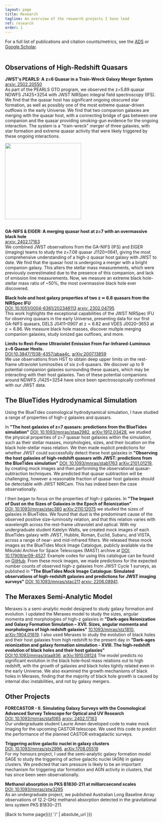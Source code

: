 ```yaml
---
layout: page
title: Research
tagline: An overview of the research projects I have lead
ref: research
order: 1
---
```


For a full list of publications and citation counts/metrics, see the [ADS](https://ui.adsabs.harvard.edu/search/q=orcid%3A0000-0001-6434-7845&sort=citation_count%20desc%2C%20bibcode%20desc&p_=0) or [Google Scholar](https://scholar.google.com/citations?user=3WZ2z5gAAAAJ&hl=en).
<br>
<br>

## Observations of High-Redshift Quasars <br>

**JWST's PEARLS: A z=6 Quasar in a Train-Wreck Galaxy Merger System**<br>
[arxiv: 2502.20550](https://arxiv.org/abs/2502.20550)<br>
As part of the PEARLS GTO program, we observed the z=5.89 quasar NDWFS J1425+3254 with JWST NIRSpec integral field spectroscopy (IFS). 
We find that the quasar host has significant ongoing obscured star formation, as well as possibly one of the most extreme quasar-driven outflows in the early Universe. 
We find that two companion galaxies are merging with the quasar host, with a connecting bridge of gas between one companion and the quasar providing smoking-gun evidence for the ongoing interaction.
The system is a "train-wreck" merger of three galaxies, with star formation and extreme quasar activity that were likely triggered by these ongoing interactions.

<p><img src='../../NDWFS_Merger.png' border="0" width="250" style="padding:0px; display: block; line-height: 0px; font-size: 0px; border:0px;" align="top">  <br>


**GA-NIFS & EIGER: A merging quasar host at z=7 with an overmassive black hole**<br>
[arxiv: 2402.17163](https://arxiv.org/abs/2402.17163)<br>
We combined JWST observations from the GA-NIFS (IFS) and EIGER (imaging) teams to study the z=7.08 quasar J1120+0641, giving the most comprehensive understanding of a high-z quasar host galaxy with JWST to date.
We find that the quasar host is undergoing a merger with a bright companion galaxy. This alters the stellar mass measurements, which were previously overestimated due to the presence of this companion, and lack of emission line measurements. Now, we measure an extreme black hole-stellar mass ratio of ~50%, the most overmassive black hole ever discovered.


**Black hole and host galaxy properties of two z ≃ 6.8 quasars from the NIRSpec IFU**<br>
[DOI: 10.1051/0004-6361/202346113](https://doi.org/10.1051/0004-6361/202346113) [arxiv: 2302.04795](https://arxiv.org/abs/2302.04795)<br>
This work highlights the exceptional capabilities of the JWST NIRSpec IFU for observing quasars in the early Universe, presenting data for our first GA-NIFS quasars, DELS J0411–0907 at z = 6.82 and VDES J0020–3653 at z = 6.86.
We measure black hole masses, discover multple merging companion galaxies, study ionized gas outflows, and more.

**Limits to Rest-Frame Ultraviolet Emission From Far-Infrared-Luminous z~6 Quasar Hosts.**<br>
[DOI:10.3847/1538-4357/abaa4c](https://doi.org/10.3847/1538-4357/abaa4c), [arXiv:2007.13859](https://arxiv.org/abs/2007.13859)<br>
We use observations from HST to obtain deep upper limits on the rest-frame ultraviolet luminosities of six z=6 quasars. We discover up to 9 potential
companion galaxies surrounding these quasars, which may be interacting with their host galaxies. Two of these potential companions around NDWFS J1425+3254 have since been spectroscopically confirmed with our JWST data.


## The BlueTides Hydrodynamical Simulation<br>
Using the BlueTides cosmological hydrodynamical simulation, I have studied a range of properties of high-z galaxies and quasars.

In **"The host galaxies of z=7 quasars: predictions from the BlueTides simulation"** [DOI: 10.1093/mnras/staa2982](https://doi.org/10.1093/mnras/staa2982), [arXiv:1912.03428](https://arxiv.org/abs/1912.03428), we studied the physical properties of z=7 quasar host galaxies within the simulation, such as their stellar masses, morphologies, sizes, and their location on the black hole–stellar mass relation.
We then made explicit predictions for whether JWST could successfully detect these host galaxies in
**"Observing the host galaxies of high-redshift quasars with JWST: predictions from the BlueTides simulation"** [DOI: 10.1093/mnras/stab1763](https://doi.org/10.1093/mnras/stab1763) [arXiv:2101.01219](https://arxiv.org/abs/2101.01219), by creating mock images and then performing the observational quasar-subtraction techniques.
We predicted that quasar subtraction will be challenging, however a reasonable fraction of quasar host galaxies should be detectable with JWST NIRCam. This has indeed been the case observationally.

I then began to focus on the properties of high-z galaxies.
In **"The Impact of Dust on the Sizes of Galaxies in the Epoch of Reionization"**<br> [DOI: 10.1093/mnras/stac380](https://doi.org/10.1093/mnras/stac380) [arXiv:2110.12075](https://arxiv.org/abs/2110.12075) we studied the sizes of galaxies in BlueTides.
We found that dust is the predominant cause of the observed positive size–luminosity relation, and that this relation varies with wavelength across the rest-frame ultraviolet and optical.
With my undergraduate student Katelyn Watts, we created mock images of each BlueTides galaxy with JWST, Hubble, Roman, Euclid, Subaru, and VISTA, across a range of near- and mid-infrared filters. We released these mock images as the BlueTides Mock Image Catalogue, publicly available via the Mikulski Archive for Space Telescopes (MAST) archive at [DOI: 10.17909/er09-4527](https://doi.org/10.17909/er09-4527). Example codes for using this catalogue can be found on [GitHub](https://github.com/madelinemarshall/BlueTidesMockImageCatalogue).
From these mock images, we made predictions for the expected number counts of observed high-z galaxies from JWST Cycle 1 surveys, as published in **"The BlueTides Mock Image Catalogue: Simulated observations of high-redshift galaxies and predictions for JWST imaging surveys"**
[DOI: 10.1093/mnras/stac211](https://doi.org/10.1093/mnras/stac2111) [arxiv: 2206.08941](https://arxiv.org/abs/2206.08941).


## The Meraxes Semi-Analytic Model <br>

Meraxes is a semi-analytic model designed to study galaxy formation and evolution. 
I updated the Meraxes model to study the sizes, angular momenta and morphologies of high-z galaxies in **"Dark-ages Reionization and Galaxy Formation Simulation – XVII. Sizes, angular momenta and morphologies of high redshift galaxies"** [10.1093/mnras/stz1810](https://doi.org/10.1093/mnras/stz1810), [arXiv:1904.01619](https://arxiv.org/abs/1904.01619).
I also used Meraxes to study the evolution of black holes and their host galaxies from high redshift to the present day in **"Dark-ages reionization and galaxy formation simulation - XVIII. The high-redshift evolution of black holes and their host galaxies"** [DOI:10.1093/mnras/staa936](https://doi.org/10.1093/mnras/staa936), [arXiv:1910.08124](https://arxiv.org/abs/1910.08124)
The model predicts no significant evolution in the black hole–host mass relations out to high redshift, with the growth of galaxies and black holes tightly related even in the early Universe. We also examined the
growth mechanisms of black holes in Meraxes, finding that the majority of black hole growth is caused by internal disc instabilities, and not by galaxy mergers.


## Other Projects

**FORECASTOR - II. Simulating Galaxy Surveys with the Cosmological Advanced Survey Telescope for Optical and UV Research**<br>
[DOI: 10.1093/mnras/staf065](https://doi.org/10.1093/mnras/staf065) [arxiv: 2402.17163](https://arxiv.org/abs/2402.17163)<br>
Our undergraduate student Laurie Amen developed code to make mock imaging for the upcoming CASTOR telescope. We used this code to predict the performance of the planned CASTOR extragalactic surveys.

**Triggering active galactic nuclei in galaxy clusters** <br>
[DOI: 10.1093/mnras/stx2996](https://doi.org/10.1093/mnras/stx2996), [arXiv:1708.05519](https://arxiv.org/abs/1708.05519) <br>
For my honours project, I used the semi-analytic galaxy formation model SAGE to study the triggering of active galactic nuclei (AGN) in galaxy clusters. We predicted that ram pressure is likely to be an important mechanism for triggering star formation and AGN activity in clusters, that has since been seen observationally.

**Methanol absorption in PKS B1830-211 at milliarcsecond scales**<br>
[DOI: 10.1093/mnras/stw3295](https://doi.org/10.1093/mnras/stw3295) <br>
As an undergraduate project, we published Australian Long Baseline Array observations of 12.2-GHz methanol absorption detected in the gravitational lens system PKS B1830−211.


[Back to home page]({{ '/' | absolute_url }})
